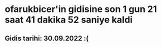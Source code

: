 # ofarukbicer'in gidisine son 1 gun 21 saat 41 dakika 52 saniye kaldi

## Gidis tarihi: 30.09.2022 :(